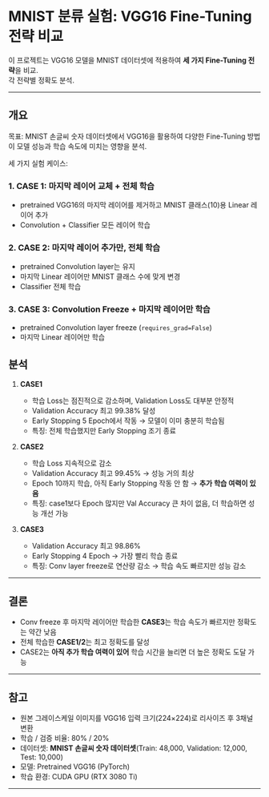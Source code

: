 # MNIST 분류 실험: VGG16 Fine-Tuning 전략 비교

이 프로젝트는 VGG16 모델을 MNIST 데이터셋에 적용하여 **세 가지 Fine-Tuning 전략**을 비교.  
각 전략별 정확도 분석.

---

## 개요

목표: MNIST 손글씨 숫자 데이터셋에서 VGG16을 활용하여 다양한 Fine-Tuning 방법이 모델 성능과 학습 속도에 미치는 영향을 분석.

세 가지 실험 케이스:

### 1. CASE 1: 마지막 레이어 교체 + 전체 학습
- pretrained VGG16의 마지막 레이어를 제거하고 MNIST 클래스(10)용 Linear 레이어 추가
- Convolution + Classifier 모든 레이어 학습

### 2. CASE 2: 마지막 레이어 추가만, 전체 학습
- pretrained Convolution layer는 유지
- 마지막 Linear 레이어만 MNIST 클래스 수에 맞게 변경
- Classifier 전체 학습

### 3. CASE 3: Convolution Freeze + 마지막 레이어만 학습
- pretrained Convolution layer freeze (`requires_grad=False`)
- 마지막 Linear 레이어만 학습


## 분석

1. **CASE1**  
   - 학습 Loss는 점진적으로 감소하며, Validation Loss도 대부분 안정적  
   - Validation Accuracy 최고 99.38% 달성  
   - Early Stopping 5 Epoch에서 작동 → 모델이 이미 충분히 학습됨  
   - 특징: 전체 학습했지만 Early Stopping 조기 종료  

2. **CASE2**  
   - 학습 Loss 지속적으로 감소  
   - Validation Accuracy 최고 99.45% → 성능 거의 최상  
   - Epoch 10까지 학습, 아직 Early Stopping 작동 안 함 → **추가 학습 여력이 있음**  
   - 특징: case1보다 Epoch 많지만 Val Accuracy 큰 차이 없음, 더 학습하면 성능 개선 가능  

3. **CASE3**   
   - Validation Accuracy 최고 98.86% 
   - Early Stopping 4 Epoch → 가장 빨리 학습 종료  
   - 특징: Conv layer freeze로 연산량 감소 → 학습 속도 빠르지만 성능 감소  


---


## 결론

- Conv freeze 후 마지막 레이어만 학습한 **CASE3**는 학습 속도가 빠르지만 정확도는 약간 낮음  
- 전체 학습한 **CASE1/2**는 최고 정확도를 달성  
- CASE2는 **아직 추가 학습 여력이 있어** 학습 시간을 늘리면 더 높은 정확도 도달 가능  


---


## 참고

- 원본 그레이스케일 이미지를 VGG16 입력 크기(224×224)로 리사이즈 후 3채널 변환
- 학습 / 검증 비율: 80% / 20%
- 데이터셋: **MNIST 손글씨 숫자 데이터셋**(Train: 48,000, Validation: 12,000, Test: 10,000)  
- 모델: Pretrained VGG16 (PyTorch)  
- 학습 환경: CUDA GPU (RTX 3080 Ti)
---
